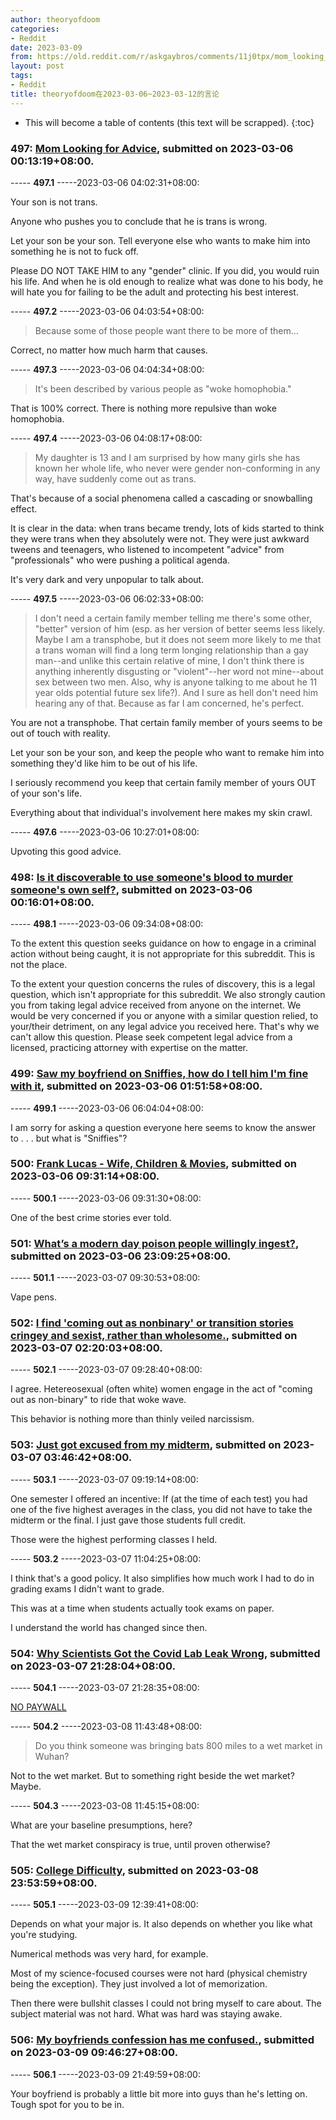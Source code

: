 ```yaml
---
author: theoryofdoom
categories:
- Reddit
date: 2023-03-09
from: https://old.reddit.com/r/askgaybros/comments/11j0tpx/mom_looking_for_advice/
layout: post
tags:
- Reddit
title: theoryofdoom在2023-03-06~2023-03-12的言论
---
```


* This will become a table of contents (this text will be scrapped).
{:toc}

### 497: [Mom Looking for Advice](https://old.reddit.com/r/askgaybros/comments/11j0tpx/mom_looking_for_advice/), submitted on 2023-03-06 00:13:19+08:00.

----- __497.1__ -----2023-03-06 04:02:31+08:00:

Your son is not trans.  

Anyone who pushes you to conclude that he is trans is wrong.  

Let your son be your son.  Tell everyone else who wants to make him into something he is not to fuck off. 

Please DO NOT TAKE HIM to any "gender" clinic.  If you did, you would ruin his life.  And when he is old enough to realize what was done to his body, he will hate you for failing to be the adult and protecting his best interest.

----- __497.2__ -----2023-03-06 04:03:54+08:00:

> Because some of those people want there to be more of them…

Correct, no matter how much harm that causes.

----- __497.3__ -----2023-03-06 04:04:34+08:00:

> It's been described by various people as "woke homophobia."

That is 100% correct.  There is nothing more repulsive than woke homophobia.

----- __497.4__ -----2023-03-06 04:08:17+08:00:

> My daughter is 13 and I am surprised by how many girls she has known her whole life, who never were gender non-conforming in any way, have suddenly come out as trans. 

That's because of a social phenomena called a cascading or snowballing effect. 

It is clear in the data: when trans became trendy, lots of kids started to think they were trans when they absolutely were not.  They were just awkward tweens and teenagers, who listened to incompetent "advice" from "professionals" who were pushing a political agenda.  

It's very dark and very unpopular to talk about.

----- __497.5__ -----2023-03-06 06:02:33+08:00:

> I don't need a certain family member telling me there's some other, "better" version of him (esp. as her version of better seems less likely. Maybe I am a transphobe, but it does not seem more likely to me that a trans woman will find a long term longing relationship than a gay man--and unlike this certain relative of mine, I don't think there is anything inherently disgusting or "violent"--her word not mine--about sex between two men. Also, why is anyone talking to me about he 11 year olds potential future sex life?). And I sure as hell don't need him hearing any of that. Because as far I am concerned, he's perfect.

You are not a transphobe.  That certain family member of yours seems to be out of touch with reality.  

Let your son be your son, and keep the people who want to remake him into something they'd like him to be out of his life.

I seriously recommend you keep that certain family member of yours OUT of your son's life.

Everything about that individual's involvement here makes my skin crawl.

----- __497.6__ -----2023-03-06 10:27:01+08:00:

Upvoting this good advice.

### 498: [Is it discoverable to use someone's blood to murder someone's own self?](https://old.reddit.com/r/crime/comments/11j0wag/is_it_discoverable_to_use_someones_blood_to/), submitted on 2023-03-06 00:16:01+08:00.

----- __498.1__ -----2023-03-06 09:34:08+08:00:

To the extent this question seeks guidance on how to engage in a criminal action without being caught, it is not appropriate for this subreddit.  This is not the place.  

To the extent your question concerns the rules of discovery, this is a legal question, which isn't appropriate for this subreddit.  We also strongly caution you from taking legal advice received from anyone on the internet.  We would be very concerned if you or anyone with a similar question relied, to your/their detriment, on any legal advice you received here.  That's why we can't allow this question. Please seek competent legal advice from a licensed, practicing attorney with expertise on the matter.

### 499: [Saw my boyfriend on Sniffies, how do I tell him I'm fine with it](https://old.reddit.com/r/askgaybros/comments/11j4xrx/saw_my_boyfriend_on_sniffies_how_do_i_tell_him_im/), submitted on 2023-03-06 01:51:58+08:00.

----- __499.1__ -----2023-03-06 06:04:04+08:00:

I am sorry for asking a question everyone here seems to know the answer to . . . but what is "Sniffies"?

### 500: [Frank Lucas - Wife, Children & Movies](https://old.reddit.com/r/crime/comments/11jkepo/frank_lucas_wife_children_movies/), submitted on 2023-03-06 09:31:14+08:00.

----- __500.1__ -----2023-03-06 09:31:30+08:00:

One of the best crime stories ever told.

### 501: [What’s a modern day poison people willingly ingest?](https://old.reddit.com/r/AskReddit/comments/11k1cwd/whats_a_modern_day_poison_people_willingly_ingest/), submitted on 2023-03-06 23:09:25+08:00.

----- __501.1__ -----2023-03-07 09:30:53+08:00:

Vape pens.

### 502: [I find 'coming out as nonbinary' or transition stories cringey and sexist, rather than wholesome.](https://old.reddit.com/r/askgaybros/comments/11k8ll8/i_find_coming_out_as_nonbinary_or_transition/), submitted on 2023-03-07 02:20:03+08:00.

----- __502.1__ -----2023-03-07 09:28:40+08:00:

I agree.  Hetereosexual (often white) women engage in the act of "coming out as non-binary" to ride that woke wave.  

This behavior is nothing more than thinly veiled narcissism.

### 503: [Just got excused from my midterm](https://old.reddit.com/r/college/comments/11kbqgu/just_got_excused_from_my_midterm/), submitted on 2023-03-07 03:46:42+08:00.

----- __503.1__ -----2023-03-07 09:19:14+08:00:

One semester I offered an incentive: If (at the time of each test) you had one of the five highest averages in the class, you did not have to take the midterm or the final.  I just gave those students full credit.

Those were the highest performing classes I held.

----- __503.2__ -----2023-03-07 11:04:25+08:00:

I think that's a good policy.  It also simplifies how much work I had to do in grading exams I didn't want to grade.

This was at a time when students actually took exams on paper.  

I understand the world has changed since then.

### 504: [Why Scientists Got the Covid Lab Leak Wrong](https://old.reddit.com/r/Disinfo/comments/11kzcj6/why_scientists_got_the_covid_lab_leak_wrong/), submitted on 2023-03-07 21:28:04+08:00.

----- __504.1__ -----2023-03-07 21:28:35+08:00:

[NO PAYWALL](https://archive.is/LdMkm)

----- __504.2__ -----2023-03-08 11:43:48+08:00:

> Do you think someone was bringing bats 800 miles to a wet market in Wuhan?

Not to the wet market.  But to something right beside the wet market?  Maybe.

----- __504.3__ -----2023-03-08 11:45:15+08:00:

What are your baseline presumptions, here? 

That the wet market conspiracy is true, until proven otherwise?

### 505: [College Difficulty](https://old.reddit.com/r/college/comments/11lzv8k/college_difficulty/), submitted on 2023-03-08 23:53:59+08:00.

----- __505.1__ -----2023-03-09 12:39:41+08:00:

Depends on what your major is.  It also depends on whether you like what you're studying. 

Numerical methods was very hard, for example.

Most of my science-focused courses were not hard (physical chemistry being the exception).  They just involved a lot of memorization.  

Then there were bullshit classes I could not bring myself to care about.  The subject material was not hard.  What was hard was staying awake.

### 506: [My boyfriends confession has me confused.](https://old.reddit.com/r/askgaybros/comments/11mf5r8/my_boyfriends_confession_has_me_confused/), submitted on 2023-03-09 09:46:27+08:00.

----- __506.1__ -----2023-03-09 21:49:59+08:00:

Your boyfriend is probably a little bit more into guys than he's letting on.  Tough spot for you to be in.

